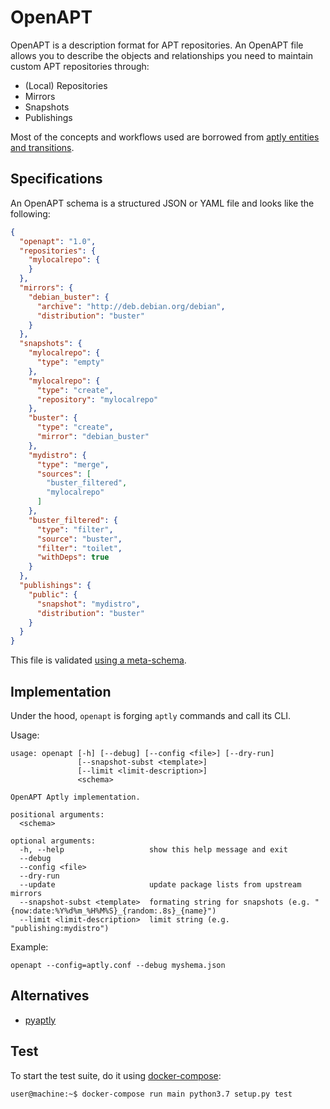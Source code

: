 OpenAPT
=======

OpenAPT is a description format for APT repositories.
An OpenAPT file allows you to describe the objects and relationships you need to maintain custom APT repositories through:

* (Local) Repositories
* Mirrors
* Snapshots
* Publishings

Most of the concepts and workflows used are borrowed from [aptly entities and transitions](https://www.aptly.info/doc/overview/).

## Specifications

An OpenAPT schema is a structured JSON or YAML file and looks like the following:

```json
{
  "openapt": "1.0",
  "repositories": {
    "mylocalrepo": {
    }
  },
  "mirrors": {
    "debian_buster": {
      "archive": "http://deb.debian.org/debian",
      "distribution": "buster"
    }
  },
  "snapshots": {
    "mylocalrepo": {
      "type": "empty"
    },
    "mylocalrepo": {
      "type": "create",
      "repository": "mylocalrepo"
    },
    "buster": {
      "type": "create",
      "mirror": "debian_buster"
    },
    "mydistro": {
      "type": "merge",
      "sources": [
        "buster_filtered",
        "mylocalrepo"
      ]
    },
    "buster_filtered": {
      "type": "filter",
      "source": "buster",
      "filter": "toilet",
      "withDeps": true
    }
  },
  "publishings": {
    "public": {
      "snapshot": "mydistro",
      "distribution": "buster"
    }
  }
}
```

This file is validated [using a meta-schema](allocloud/openapt/meta-schema.json).

## Implementation

Under the hood, `openapt` is forging `aptly` commands and call its CLI.

Usage:

```
usage: openapt [-h] [--debug] [--config <file>] [--dry-run]
               [--snapshot-subst <template>]
               [--limit <limit-description>]
               <schema>

OpenAPT Aptly implementation.

positional arguments:
  <schema>

optional arguments:
  -h, --help                   show this help message and exit
  --debug
  --config <file>
  --dry-run
  --update                     update package lists from upstream mirrors
  --snapshot-subst <template>  formating string for snapshots (e.g. "{now:date:%Y%d%m_%H%M%S}_{random:.8s}_{name}")
  --limit <limit-description>  limit string (e.g. "publishing:mydistro")
```

Example:

```
openapt --config=aptly.conf --debug myshema.json
```

## Alternatives

  * [pyaptly](https://github.com/adfinis-sygroup/pyaptly)

## Test

To start the test suite, do it using [docker-compose](https://docs.docker.com/compose/):

```bash
user@machine:~$ docker-compose run main python3.7 setup.py test
```
